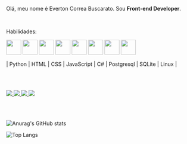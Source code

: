<p align="left">
    Olá, meu nome é Everton Correa Buscarato. Sou <strong>Front-end Developer</strong>.
</p>
<br>
<p align="left">
    Habilidades: 
	<p>
    <img src="https://cdn.jsdelivr.net/gh/devicons/devicon/icons/python/python-original.svg" width="40" height="40" />
	  <img src="https://cdn.jsdelivr.net/gh/devicons/devicon/icons/html5/html5-original.svg" width="40" height="40" />
	  <img src="https://cdn.jsdelivr.net/gh/devicons/devicon/icons/css3/css3-original.svg" width="40" height="40" />
		<img src="https://cdn.jsdelivr.net/gh/devicons/devicon/icons/javascript/javascript-plain.svg" width="40" height="40" />
    <img src="https://cdn.jsdelivr.net/gh/devicons/devicon/icons/csharp/csharp-line.svg" width="40" height="40" />
		<img src="https://cdn.jsdelivr.net/gh/devicons/devicon/icons/postgresql/postgresql-plain.svg" width="40" height="40" />       
	  <img src="https://cdn.jsdelivr.net/gh/devicons/devicon/icons/sqlite/sqlite-original.svg" width="40" height="40" />        
		<img src="https://cdn.jsdelivr.net/gh/devicons/devicon/icons/linux/linux-original.svg" width="40" height="40" />
	</strong>
</p>        
		
<p>	
	| Python | HTML | CSS | JavaScript | C# | Postgresql | SQLite | Linux |
</p>
        

<br>
<br>

<p align="left">
<a href="mailto:evertoncb@gmail.com" alt="Gmail" target="_blank">
    <img src="https://img.shields.io/badge/-Gmail-6610F2?style=for-the-badge&logo=Gmail&logoColor=FFFFFF&link=mailto:evertoncb@gmail.com" />       
  </a>
  
  <a href="https://www.linkedin.com/in/everton-correa-buscarato-73713581" alt="Linkedin" target="_blank">
    <img src="https://img.shields.io/badge/-Linkedin-6610F2?style=for-the-badge&logo=Linkedin&logoColor=FFFFFF&link=https://www.linkedin.com/in/everton-correa-buscarato-73713581"/>
  </a>
  
<a href="https://www.facebook.com/evertoncb" alt="Facebook" target="_blank">
    <img src="https://img.shields.io/badge/-Facebook-6610F2?style=for-the-badge&logo=Facebook&logoColor=FFFFFF&link=https://www.facebook.com/evertoncb/" />       
  </a>
	
<a href="https://www.instagram.com/everton.cb" alt="Instagram" target="_blank">
    <img src="https://img.shields.io/badge/-Instagram-6610F2?style=for-the-badge&logo=Instagram&logoColor=FFFFFF&link=https://www.instagram.com/everton.cb/" />       
  </a>

		
</p>


<br>
<br>

![Anurag's GitHub stats](https://github-readme-stats.vercel.app/api?username=buscarato&show_icons=true&theme=radical)

![Top Langs](https://github-readme-stats.vercel.app/api/top-langs/?username=buscarato&layout=compact)
